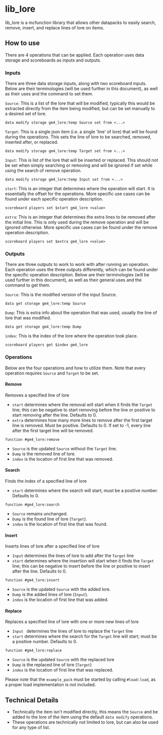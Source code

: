 # lib_lore
lib_lore is a mcfunction library that allows other datapacks to easily search, remove, insert, and replace lines of lore on items.

## How to use
There are 4 operations that can be applied. Each operation uses data storage and scoreboards as inputs and outputs.

### Inputs
There are three data storage inputs, along with two scoreboard inputs. Below are their terminologies (will be used further in this document), as well as their uses and the command to set them.

`Source`: This is a list of the lore that will be modified, typically this would be extracted directly from the item being modified, but can be set manually to a desired set of lore.
```mcfunction
data modify storage gm4_lore:temp Source set from <...>
```

`Target`: This is a single json item (i.e. a single 'line' of lore) that will be found during the operations. This sets the line of lore to be searched, removed, inserted after, or replaced.
```mcfunction
data modify storage gm4_lore:temp Target set from <...>
```

`Input`: This is list of the lore that will be inserted or replaced. This should not be set when simply searching or removing and will be ignored if set while using the search of remove operation.
```mcfunction
data modify storage gm4_lore:temp Input set from <...>
```

`start`: This is an integer that determines where the operation will start. It is essentially the offset for the operations. More specific use cases can be found under each specific operation description.
```mcfunction
scoreboard players set $start gm4_lore <value>
```

`extra`: This is an integer that determines the extra lines to be removed after the initial line. This is only used during the remove operation and will be ignored otherwise. More specific use cases can be found under the remove operation description.
```mcfunction
scoreboard players set $extra gm4_lore <value>
```

### Outputs
There are three outputs to work to work with after running an operation. Each operation uses the three outputs differently, which can be found under the specific operation description. Below are their terminologies (will be used further in this document), as well as their general uses and the command to get them.

`Source`: This is the modified version of the input Source.
```mcfunction
data get storage gm4_lore:temp Source
```

`Dump`: This is extra info about the operation that was used, usually the line of lore that was modified.
```mcfunction
data get storage gm4_lore:temp Dump
```

`index`: This is the index of the lore where the operation took place.
```mcfunction
scoreboard players get $index gm4_lore
```


### Operations
Below are the four operations and how to utilize them. Note that every operation requires `Source` and `Target` to be set.

#### Remove
Removes a specified line of lore

- `start` determines where the removal will start when it finds the `Target` line; this can be negative to start removing before the line or positive to start removing after the line. Defaults to 0.
- `extra` determines how many more lines to remove after the first target line is removed. Must be positive. Defaults to 0. If set to -1, every line after the first target line will be removed.

```mcfunction
function #gm4_lore:remove
```

- `Source` is the updated `Source` without the `Target` line.
- `Dump` is the removed line of lore.
- `index` is the location of first line that was removed.


#### Search
Finds the index of a specified line of lore
- `start` determines where the search will start; must be a positive number. Defaults to 0.

```mcfunction
function #gm4_lore:search
```

- `Source` remains unchanged.
- `Dump` is the found line of lore (`Target`).
- `index` is the location of first line that was found.


#### Insert
Inserts lines of lore after a specified line of lore

- `Input` determines the lines of lore to add after the `Target` line
- `start` determines where the insertion will start when it finds the `Target` line; this can be negative to insert before the line or positive to insert after the line. Defaults to 0.

```mcfunction
function #gm4_lore:insert
```

- `Source` is the updated `Source` with the added lore.
- `Dump` is the added lines of lore (`Input`).
- `index` is the location of first line that was added.


#### Replace
Replaces a specified line of lore with one or more new lines of lore

- `Input ` determines the lines of lore to replace the `Target` line
- `start` determines where the search for the `Target` line will start; must be a positive number. Defaults to 0.

```mcfunction
function #gm4_lore:replace
```

- `Source` is the updated `Source` with the replaced lore
- `Dump` is the replaced line of lore (`Target`)
- `index` is the location of first line that was replaced.


Please note that the `example_pack` must be started by calling `#load:load`, as a proper load implementation is not included.

## Technical Details
- Technically the item isn't modified directly, this means the `Source` and be added to the lore of the item using the default `data modify` operations.
- These operations are technically not limited to lore, but can also be used for any type of list.
